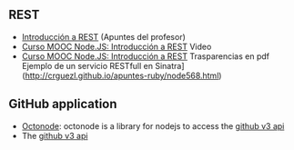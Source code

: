 ## REST

* [Introducción a REST](http://crguezl.github.io/apuntes-ruby/node567.html) (Apuntes del profesor)
* [Curso MOOC Node.JS: Introducción a REST](https://youtu.be/YTiR8chQ3zY) Video
* [Curso MOOC Node.JS: Introducción a REST](restmiriadaX.pdf) Trasparencias en pdf
Ejemplo de un servicio RESTfull en Sinatra](http://crguezl.github.io/apuntes-ruby/node568.html)

## GitHub application

* [Octonode](https://github.com/pksunkara/octonode): octonode is a library for nodejs to access the [github v3 api](https://developer.github.com/)
* The [github v3 api](https://developer.github.com/)

